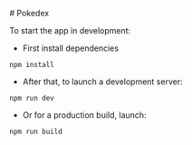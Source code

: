 # Pokedex

To start the app in development:

- First install dependencies

```
npm install
```

- After that, to launch a development server:

```
npm run dev
```

- Or for a production build, launch:

```
npm run build
```
